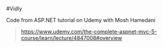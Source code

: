 #Vidly

Code from ASP.NET tutorial on Udemy with Mosh Hamedani

>https://www.udemy.com/the-complete-aspnet-mvc-5-course/learn/lecture/4847008#overview
